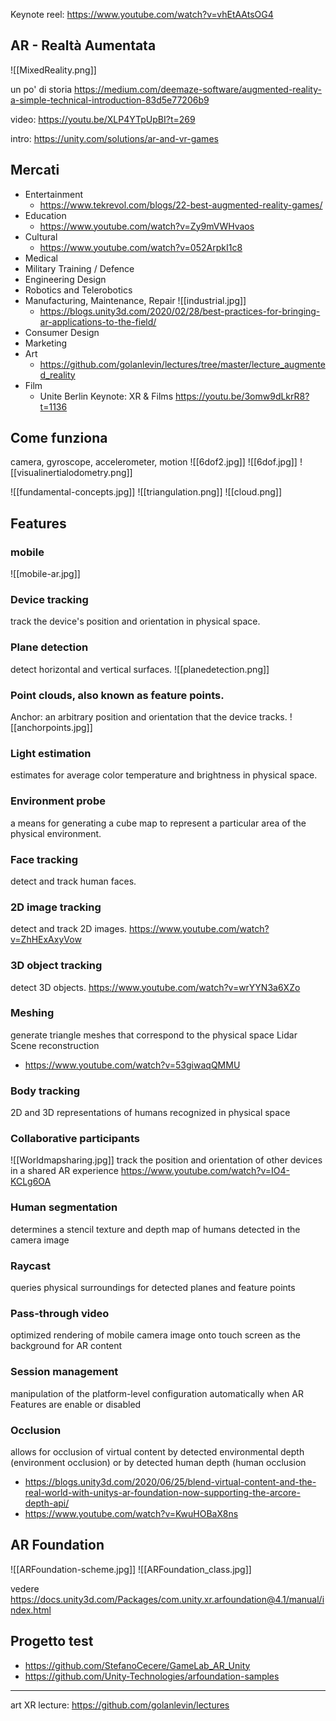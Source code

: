 
Keynote reel: https://www.youtube.com/watch?v=vhEtAAtsOG4

## AR - Realtà Aumentata
![[MixedReality.png]]

un po' di storia
https://medium.com/deemaze-software/augmented-reality-a-simple-technical-introduction-83d5e77206b9

video: https://youtu.be/XLP4YTpUpBI?t=269

intro: https://unity.com/solutions/ar-and-vr-games

## Mercati
- Entertainment
	- https://www.tekrevol.com/blogs/22-best-augmented-reality-games/
- Education
	- https://www.youtube.com/watch?v=Zy9mVWHvaos
- Cultural
	- https://www.youtube.com/watch?v=052ArpkI1c8
- Medical
- Military Training / Defence
- Engineering Design
- Robotics and Telerobotics
- Manufacturing, Maintenance, Repair
![[industrial.jpg]]
	- https://blogs.unity3d.com/2020/02/28/best-practices-for-bringing-ar-applications-to-the-field/
- Consumer Design
- Marketing
- Art
	- https://github.com/golanlevin/lectures/tree/master/lecture_augmented_reality
- Film
	- Unite Berlin Keynote: XR & Films https://youtu.be/3omw9dLkrR8?t=1136

## Come funziona
camera, gyroscope, accelerometer, motion
![[6dof2.jpg]]
![[6dof.jpg]]
![[visualinertialodometry.png]]

![[fundamental-concepts.jpg]]
![[triangulation.png]]
![[cloud.png]]

## Features
### mobile
![[mobile-ar.jpg]]

### Device tracking
track the device's position and orientation in physical space.

### Plane detection
detect horizontal and vertical surfaces.
![[planedetection.png]]

### Point clouds, also known as feature points.
Anchor: an arbitrary position and orientation that the device tracks.
![[anchorpoints.jpg]]


### Light estimation
estimates for average color temperature and brightness in physical space.

### Environment probe
a means for generating a cube map to represent a particular area of the physical environment.

### Face tracking
detect and track human faces.

### 2D image tracking
detect and track 2D images.
https://www.youtube.com/watch?v=ZhHExAxyVow

### 3D object tracking
detect 3D objects.
https://www.youtube.com/watch?v=wrYYN3a6XZo

### Meshing
generate triangle meshes that correspond to the physical space
Lidar Scene reconstruction
- https://www.youtube.com/watch?v=53giwaqQMMU

### Body tracking
2D and 3D representations of humans recognized in physical space

### Collaborative participants
![[Worldmapsharing.jpg]]
track the position and orientation of other devices in a shared AR experience
https://www.youtube.com/watch?v=IO4-KCLg6OA

### Human segmentation
determines a stencil texture and depth map of humans detected in the camera image

### Raycast
queries physical surroundings for detected planes and feature points

### Pass-through video
optimized rendering of mobile camera image onto touch screen as the background for AR content

### Session management
manipulation of the platform-level configuration automatically when AR Features are enable or disabled

### Occlusion
allows for occlusion of virtual content by detected environmental depth (environment occlusion) or by detected human depth (human occlusion

- https://blogs.unity3d.com/2020/06/25/blend-virtual-content-and-the-real-world-with-unitys-ar-foundation-now-supporting-the-arcore-depth-api/
- https://www.youtube.com/watch?v=KwuHOBaX8ns


## AR Foundation
![[ARFoundation-scheme.jpg]]
![[ARFoundation_class.jpg]]

vedere <https://docs.unity3d.com/Packages/com.unity.xr.arfoundation@4.1/manual/index.html>


## Progetto test
- https://github.com/StefanoCecere/GameLab_AR_Unity
- https://github.com/Unity-Technologies/arfoundation-samples



----
art XR lecture: https://github.com/golanlevin/lectures

